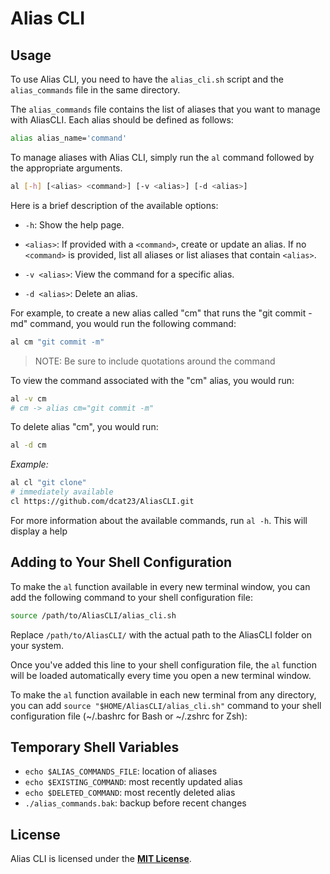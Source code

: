 # Alias CLI

## **Usage**

To use Alias CLI, you need to have the `alias_cli.sh` script and the `alias_commands` file in the same directory.

The `alias_commands` file contains the list of aliases that you want to manage with AliasCLI. Each alias should be defined as follows:

```bash
alias alias_name='command'
```

To manage aliases with Alias CLI, simply run the `al` command followed by the appropriate arguments.

```bash
al [-h] [<alias> <command>] [-v <alias>] [-d <alias>]
```

Here is a brief description of the available options:

* `-h`: Show the help page.
    
* `<alias>`: If provided with a `<command>`, create or update an alias. If no `<command>` is provided, list all aliases or list aliases that contain `<alias>`.
    
* `-v <alias>`: View the command for a specific alias.
    
* `-d <alias>`: Delete an alias.
    

For example, to create a new alias called "cm" that runs the "git commit -md" command, you would run the following command:

```bash
al cm "git commit -m"
```
> NOTE: Be sure to include quotations around the command 

To view the command associated with the "cm" alias, you would run:

```bash
al -v cm
# cm -> alias cm="git commit -m"
```

To delete alias "cm", you would run:

```bash
al -d cm
```

*Example:*
```bash
al cl "git clone"
# immediately available
cl https://github.com/dcat23/AliasCLI.git
```

For more information about the available commands, run `al -h`. This will display a help

## **Adding to Your Shell Configuration**

To make the `al` function available in every new terminal window, you can add the following command to your shell configuration file:

```bash
source /path/to/AliasCLI/alias_cli.sh
```

Replace `/path/to/AliasCLI/` with the actual path to the AliasCLI folder on your system.

Once you've added this line to your shell configuration file, the `al` function will be loaded automatically every time you open a new terminal window.

To make the `al` function available in each new terminal from any directory, you can add `source "$HOME/AliasCLI/alias_cli.sh"` command to your shell configuration file (~/.bashrc for Bash or ~/.zshrc for Zsh):

## Temporary Shell Variables
- `echo $ALIAS_COMMANDS_FILE`: location of aliases
- `echo $EXISTING_COMMAND`: most recently updated alias
- `echo $DELETED_COMMAND`: most recently deleted alias
- `./alias_commands.bak`: backup before recent changes

## **License**

Alias CLI is licensed under the [**MIT License**](https://opensource.org/license/mit).
